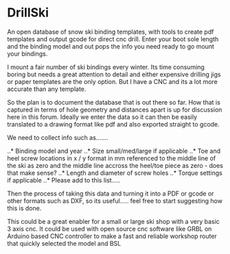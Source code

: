 # DrillSki
An open database of snow ski binding templates, with tools to create pdf templates and output gcode for direct cnc drill. Enter your boot sole length and the binding model and out pops the info you need ready to go mount your bindings.

I mount a fair number of ski bindings every winter. Its time consuming boring but needs a great attention to detail and either expensive drilling jigs or paper templates are the only option. But I have a CNC and its a lot more accurate than any template.

So the plan is to document the database that is out there so far. How that is captured in terms of hole geometry and distances apart is up for discussion here in this forum. Ideally we enter the data so it can then be easily translated to a drawing format like pdf and also exported straight to gcode.

We need to collect info such as.......

..* Binding model and year
..* Size small/med/large if applicable
..* Toe and heel screw locations in x / y format in mm referenced to the middle line of the ski as zero and the middle line accross the heel/toe piece as zero - does that make sense?
..* Length and diameter of screw holes 
..* Torque settings if applicable
..* Please add to this list.....
    
Then the process of taking this data and turning it into a PDF or gcode or other formats such as DXF, so its useful..... feel free to start suggesting how this is done.

This could be a great enabler for a small or large ski shop with a very basic 3 axis cnc. It could be used with open source cnc software like GRBL on Arduino based CNC controller to make a fast and reliable workshop router that quickly selected the model and BSL
